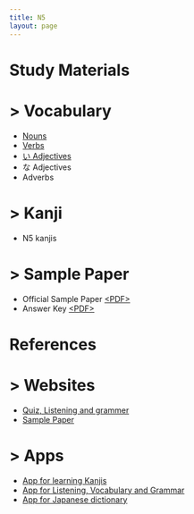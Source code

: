 ```yaml
---
title: N5
layout: page
---
```


# Study Materials

# > Vocabulary
- <a href="https://devansh3712.github.io/JLPT-Senpai-md/nouns.html">Nouns</a>
- <a href="https://devansh3712.github.io/JLPT-Senpai-md/verbs.html">Verbs</a>
- <a href="https://devansh3712.github.io/JLPT-Senpai-md/i-adj.html">い Adjectives</a>
- な Adjectives 
- Adverbs 

# > Kanji
- N5 kanjis 

# > Sample Paper
- Official Sample Paper <a href="./pdf/N5-official-sample-paper.pdf" target="_blank">&lt;PDF&gt;</a>
- Answer Key <a href="./pdf/N5-sample-paper-answers.pdf" target="_blank">&lt;PDF&gt;</a>

# References

# > Websites
- [Quiz, Listening and grammer](http://www.jlptstudy.net/N5/)
- [Sample Paper](http://jlpt.jp/e/samples/n5/index.html)

# > Apps
- [App for learning Kanjis](https://play.google.com/store/apps/details?id=com.asji.kanjitree&hl=en_IN)
- [App for Listening, Vocabulary and Grammar](https://play.google.com/store/apps/details?id=com.ocoder.grammar.vocabulary.japaness.jlpt.n5pro)
- [App for Japanese dictionary](https://play.google.com/store/apps/details?id=jp.takoboto)
